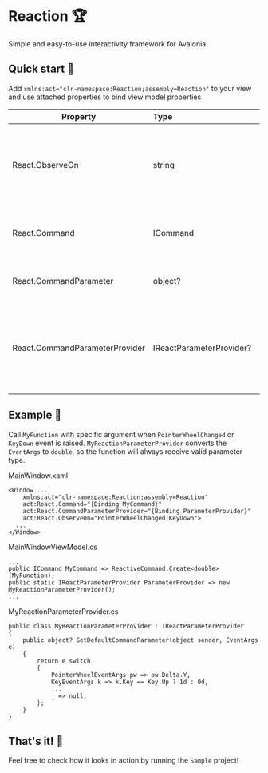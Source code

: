# Reaction :trophy:
Simple and easy-to-use interactivity framework for Avalonia

## Quick start :horse_racing:
Add `xmlns:act="clr-namespace:Reaction;assembly=Reaction"` to your view and use attached properties to bind view model properties

| Property  | Type | Description |
| ------------- |:---------------|:---------------|
| React.ObserveOn | string | Names of the events to observe. Multiple values should be delimited by `\|`. In case of targeting the `PropertyChanged` event it is possible to use the property names.
| React.Command | ICommand | Command to execute when one of the events specified in `React.ObserveOn` is raised |
| React.CommandParameter | object? | (optional) Parameter passed to `React.Command` upon its execution |
| React.CommandParameterProvider | IReactParameterProvider? | (optional) Provider that converts specific `EventArgs` to user defined types. It is used to retrieve the command parameter only when `React.CommandParameter` is null |

## Example :mountain_bicyclist:
Call `MyFunction` with specific argument when `PointerWheelChanged` or `KeyDown` event is raised. `MyReactionParameterProvider` converts the `EventArgs` to `double`, so the function will always receive valid parameter type.

MainWindow.xaml
```
<Window ...
    xmlns:act="clr-namespace:Reaction;assembly=Reaction"
    act:React.Command="{Binding MyCommand}"
    act:React.CommandParameterProvider="{Binding ParameterProvider}"
    act:React.ObserveOn="PointerWheelChanged|KeyDown">
  ...
</Window>
```
MainWindowViewModel.cs
```
...
public ICommand MyCommand => ReactiveCommand.Create<double>(MyFunction);
public static IReactParameterProvider ParameterProvider => new MyReactionParameterProvider();
...
```
MyReactionParameterProvider.cs
```
public class MyReactionParameterProvider : IReactParameterProvider
{
    public object? GetDefaultCommandParameter(object sender, EventArgs e)
    {
        return e switch
        {
            PointerWheelEventArgs pw => pw.Delta.Y,
            KeyEventArgs k => k.Key == Key.Up ? 1d : 0d,
            ...
            _ => null,
        };
    }
}
```

## That's it! :bicyclist:
Feel free to check how it looks in action by running the `Sample` project!
